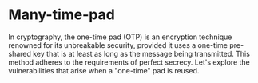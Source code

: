 # Many-time-pad
In cryptography, the one-time pad (OTP) is an encryption technique renowned for its unbreakable security, provided it uses a one-time pre-shared key that is at least as long as the message being transmitted. This method adheres to the requirements of perfect secrecy. Let's explore the vulnerabilities that arise when a "one-time" pad is reused. 
